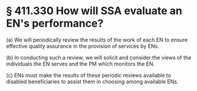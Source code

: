 # § 411.330   How will SSA evaluate an EN's performance?

(a) We will periodically review the results of the work of each EN to ensure effective quality assurance in the provision of services by ENs.


(b) In conducting such a review, we will solicit and consider the views of the individuals the EN serves and the PM which monitors the EN.


(c) ENs must make the results of these periodic reviews available to disabled beneficiaries to assist them in choosing among available ENs.




